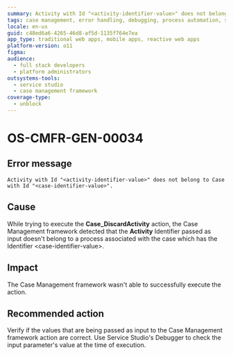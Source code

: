 ```yaml
---
summary: Activity with Id "<activity-identifier-value>" does not belong to Case with Id "<case-identifier-value>".
tags: case management, error handling, debugging, process automation, service studio
locale: en-us
guid: c48ed6a6-4265-46d8-af5d-1135f764e7ea
app_type: traditional web apps, mobile apps, reactive web apps
platform-version: o11
figma:
audience:
  - full stack developers
  - platform administrators
outsystems-tools:
  - service studio
  - case management framework
coverage-type:
  - unblock
---
```


# OS-CMFR-GEN-00034

## Error message

`Activity with Id "<activity-identifier-value>" does not belong to Case with Id "<case-identifier-value>".`

## Cause

While trying to execute the **Case_DiscardActivity** action, the Case Management framework detected that the **Activity** Identifier passed as input doesn't belong to a process associated with the case which has the Identifier &lt;case-identifier-value&gt;.

## Impact

The Case Management framework wasn't able to successfully execute the action.

## Recommended action

Verify if the values that are being passed as input to the Case Management framework action are correct. Use Service Studio's Debugger to check the input parameter's value at the time of execution.
